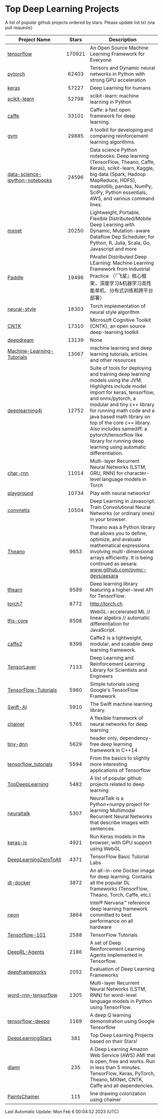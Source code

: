 # Top Deep Learning Projects
A list of popular github projects ordered by stars.
Please update list.txt (via pull requests)

|Project Name| Stars | Description |
| ---------- |:-----:| ----------- |
| [tensorflow](https://github.com/tensorflow/tensorflow) | 170921 | An Open Source Machine Learning Framework for Everyone |
| [pytorch](https://github.com/pytorch/pytorch) | 62403 | Tensors and Dynamic neural networks in Python with strong GPU acceleration |
| [keras](https://github.com/keras-team/keras) | 57227 | Deep Learning for humans |
| [scikit-learn](https://github.com/scikit-learn/scikit-learn) | 52798 | scikit-learn: machine learning in Python |
| [caffe](https://github.com/BVLC/caffe) | 33101 | Caffe: a fast open framework for deep learning. |
| [gym](https://github.com/openai/gym) | 29885 | A toolkit for developing and comparing reinforcement learning algorithms. |
| [data-science-ipython-notebooks](https://github.com/donnemartin/data-science-ipython-notebooks) | 24596 | Data science Python notebooks: Deep learning (TensorFlow, Theano, Caffe, Keras), scikit-learn, Kaggle, big data (Spark, Hadoop MapReduce, HDFS), matplotlib, pandas, NumPy, SciPy, Python essentials, AWS, and various command lines. |
| [mxnet](https://github.com/apache/mxnet) | 20250 | Lightweight, Portable, Flexible Distributed/Mobile Deep Learning with Dynamic, Mutation-aware Dataflow Dep Scheduler; for Python, R, Julia, Scala, Go, Javascript and more |
| [Paddle](https://github.com/PaddlePaddle/Paddle) | 19496 | PArallel Distributed Deep LEarning: Machine Learning Framework from Industrial Practice （『飞桨』核心框架，深度学习&机器学习高性能单机、分布式训练和跨平台部署） |
| [neural-style](https://github.com/jcjohnson/neural-style) | 18303 | Torch implementation of neural style algorithm |
| [CNTK](https://github.com/microsoft/CNTK) | 17310 | Microsoft Cognitive Toolkit (CNTK), an open source deep-learning toolkit |
| [deepdream](https://github.com/google/deepdream) | 13139 | None |
| [Machine-Learning-Tutorials](https://github.com/ujjwalkarn/Machine-Learning-Tutorials) | 13067 | machine learning and deep learning tutorials, articles and other resources  |
| [deeplearning4j](https://github.com/deeplearning4j/deeplearning4j) | 12752 | Suite of tools for deploying and training deep learning models using the JVM. Highlights include model import for keras, tensorflow, and onnx/pytorch, a modular and tiny c++ library for running math code and a java based math library on top of the core c++ library. Also includes samediff: a pytorch/tensorflow like library for running deep learning using automatic differentiation. |
| [char-rnn](https://github.com/karpathy/char-rnn) | 11014 | Multi-layer Recurrent Neural Networks (LSTM, GRU, RNN) for character-level language models in Torch |
| [playground](https://github.com/tensorflow/playground) | 10734 | Play with neural networks! |
| [convnetjs](https://github.com/karpathy/convnetjs) | 10504 | Deep Learning in Javascript. Train Convolutional Neural Networks (or ordinary ones) in your browser. |
| [Theano](https://github.com/Theano/Theano) | 9653 | Theano was a Python library that allows you to define, optimize, and evaluate mathematical expressions involving multi-dimensional arrays efficiently. It is being continued as aesara: www.github.com/pymc-devs/aesara |
| [tflearn](https://github.com/tflearn/tflearn) | 9589 | Deep learning library featuring a higher-level API for TensorFlow. |
| [torch7](https://github.com/torch/torch7) | 8772 | http://torch.ch |
| [tfjs-core](https://github.com/tensorflow/tfjs-core) | 8508 | WebGL-accelerated ML // linear algebra // automatic differentiation for JavaScript. |
| [caffe2](https://github.com/facebookarchive/caffe2) | 8399 | Caffe2 is a lightweight, modular, and scalable deep learning framework. |
| [TensorLayer](https://github.com/tensorlayer/TensorLayer) | 7133 | Deep Learning and Reinforcement Learning Library for Scientists and Engineers  |
| [TensorFlow-Tutorials](https://github.com/nlintz/TensorFlow-Tutorials) | 5960 | Simple tutorials using Google's TensorFlow Framework |
| [Swift-AI](https://github.com/Swift-AI/Swift-AI) | 5910 | The Swift machine learning library. |
| [chainer](https://github.com/chainer/chainer) | 5765 | A flexible framework of neural networks for deep learning |
| [tiny-dnn](https://github.com/tiny-dnn/tiny-dnn) | 5629 | header only, dependency-free deep learning framework in C++14 |
| [tensorflow_tutorials](https://github.com/pkmital/tensorflow_tutorials) | 5594 | From the basics to slightly more interesting applications of Tensorflow |
| [TopDeepLearning](https://github.com/aymericdamien/TopDeepLearning) | 5482 | A list of popular github projects related to deep learning |
| [neuraltalk](https://github.com/karpathy/neuraltalk) | 5307 | NeuralTalk is a Python+numpy project for learning Multimodal Recurrent Neural Networks that describe images with sentences. |
| [keras-js](https://github.com/transcranial/keras-js) | 4921 | Run Keras models in the browser, with GPU support using WebGL |
| [DeepLearningZeroToAll](https://github.com/hunkim/DeepLearningZeroToAll) | 4371 | TensorFlow Basic Tutorial Labs |
| [dl-docker](https://github.com/floydhub/dl-docker) | 3872 | An all-in-one Docker image for deep learning. Contains all the popular DL frameworks (TensorFlow, Theano, Torch, Caffe, etc.) |
| [neon](https://github.com/NervanaSystems/neon) | 3864 | Intel® Nervana™ reference deep learning framework committed to best performance on all hardware |
| [Tensorflow-101](https://github.com/sjchoi86/Tensorflow-101) | 2588 | TensorFlow Tutorials |
| [DeepRL-Agents](https://github.com/awjuliani/DeepRL-Agents) | 2186 | A set of Deep Reinforcement Learning Agents implemented in Tensorflow. |
| [deepframeworks](https://github.com/zer0n/deepframeworks) | 2052 | Evaluation of Deep Learning Frameworks |
| [word-rnn-tensorflow](https://github.com/hunkim/word-rnn-tensorflow) | 1305 | Multi-layer Recurrent Neural Networks (LSTM, RNN) for word-level language models in Python using TensorFlow. |
| [tensorflow-deepq](https://github.com/siemanko/tensorflow-deepq) | 1169 | A deep Q learning demonstration using Google Tensorflow |
| [DeepLearningStars](https://github.com/hunkim/DeepLearningStars) | 381 | Top Deep Learning Projects based on their Stars! |
| [dlami](https://github.com/ritchieng/dlami) | 235 | A Deep Learning Amazon Web Service (AWS) AMI that is open, free and works. Run in less than 5 minutes. TensorFlow, Keras, PyTorch, Theano, MXNet, CNTK, Caffe and all dependencies. |
| [PaintsChainer](https://github.com/taizan/PaintsChainer) | 115 | line drawing colorization using chainer |

Last Automatic Update: Mon Feb  6 00:04:52 2023 (UTC)
